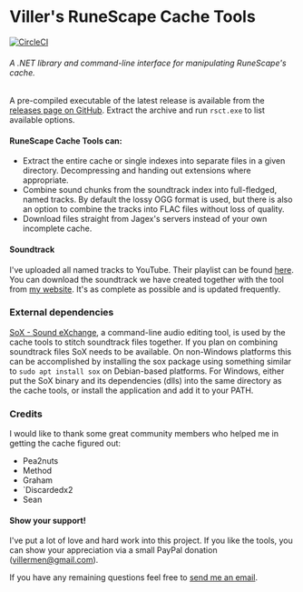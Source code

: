 # Viller's RuneScape Cache Tools

[![CircleCI](https://circleci.com/gh/villermen/runescape-cache-tools.svg?style=svg)](https://circleci.com/gh/villermen/runescape-cache-tools)

###### A .NET library and command-line interface for manipulating RuneScape's cache.
A pre-compiled executable of the latest release is available from the [releases page on GitHub](https://github.com/villermen/runescape-cache-tools/releases).
Extract the archive and run `rsct.exe` to list available options.

#### RuneScape Cache Tools can:
 - Extract the entire cache or single indexes into separate files in a given directory. Decompressing and handing out extensions where appropriate.
 - Combine sound chunks from the soundtrack index into full-fledged, named tracks. By default the lossy OGG format is used, but there is also an option to combine the tracks into FLAC files without loss of quality.
 - Download files straight from Jagex's servers instead of your own incomplete cache.

#### Soundtrack
I've uploaded all named tracks to YouTube. Their playlist can be found [here](https://www.youtube.com/playlist?list=PLLCViMm56RAFqVJKXi13VEFwz7Q_Bi4gR).
You can download the soundtrack we have created together with the tool from [my website](https://villermen.com/browser/music). It's as complete as possible and is updated frequently.

### External dependencies
[SoX - Sound eXchange](http://sox.sourceforge.net/), a command-line audio editing tool, is used by the cache tools to stitch soundtrack files together.
If you plan on combining soundtrack files SoX needs to be available.
On non-Windows platforms this can be accomplished by installing the sox package using something similar to `sudo apt install sox` on Debian-based platforms.
For Windows, either put the SoX binary and its dependencies (dlls) into the same directory as the cache tools, or install the application and add it to your PATH.

### Credits
I would like to thank some great community members who helped me in getting the cache figured out:
- Pea2nuts
- Method
- Graham
- \`Discardedx2
- Sean

#### Show your support!
I've put a lot of love and hard work into this project.
If you like the tools, you can show your appreciation via a small PayPal donation (villermen@gmail.com).

If you have any remaining questions feel free to [send me an email](mailto:villermen@gmail.com).
